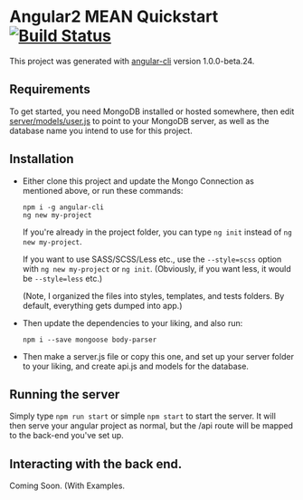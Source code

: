 # Angular2 MEAN Quickstart [![Build Status](https://travis-ci.org/HeikaHaku/angular2-mean-quickstart.svg?branch=unstable)](https://travis-ci.org/HeikaHaku/angular2-mean-quickstart)

This project was generated with [angular-cli](https://github.com/angular/angular-cli) version 1.0.0-beta.24.

## Requirements

To get started, you need MongoDB installed or hosted somewhere, then edit [server/models/user.js](https://github.com/HeikaHaku/angular2-mean-quickstart/blob/master/server/models/user.js) to point to your MongoDB server, as well as the database name you intend to use for this project.

## Installation

- Either clone this project and update the Mongo Connection as mentioned above, or run these commands:
  
  ```node
  npm i -g angular-cli
  ng new my-project
  ```
  If you're already in the project folder, you can type `ng init` instead of `ng new my-project`.
  
  If you want to use SASS/SCSS/Less etc., use the `--style=scss` option with `ng new my-project` or `ng init`. (Obviously, if you want less, it would be `--style=less` etc.)
  
  (Note, I organized the files into styles, templates, and tests folders. By default, everything gets dumped into app.)
- Then update the dependencies to your liking, and also run:
  
  ```node
  npm i --save mongoose body-parser
  ```

- Then make a server.js file or copy this one, and set up your server folder to your liking, and create api.js and models for the database.

## Running the server

Simply type `npm run start` or simple `npm start` to start the server. It will then serve your angular project as normal, but the /api route will be mapped to the back-end you've set up.

## Interacting with the back end.
Coming Soon. (With Examples.
